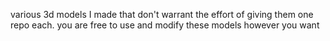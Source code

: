 various 3d models I made that don't warrant the effort of giving them one repo each. you are free to use and modify these models however you want